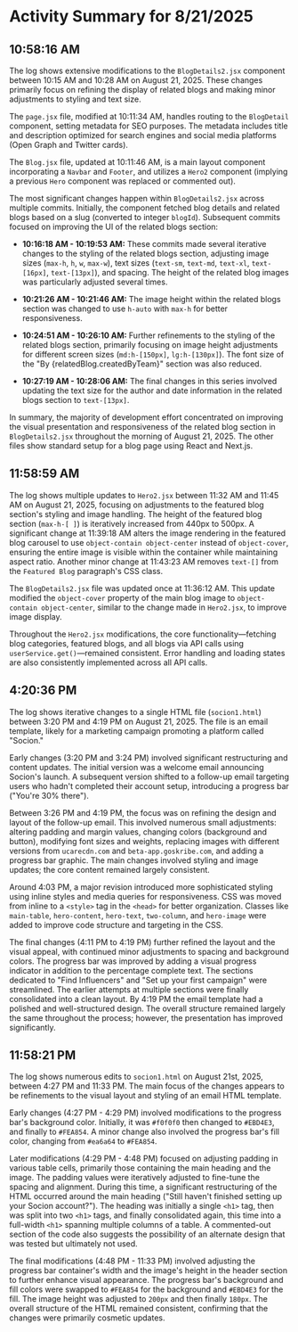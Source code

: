 # Activity Summary for 8/21/2025

## 10:58:16 AM
The log shows extensive modifications to the `BlogDetails2.jsx` component between 10:15 AM and 10:28 AM on August 21, 2025.  These changes primarily focus on refining the display of related blogs and making minor adjustments to styling and text size.

The `page.jsx` file, modified at 10:11:34 AM, handles routing to the `BlogDetail` component, setting metadata for SEO purposes.  The metadata includes title and description optimized for search engines and social media platforms (Open Graph and Twitter cards).

The `Blog.jsx` file, updated at 10:11:46 AM,  is a main layout component incorporating a `Navbar` and `Footer`, and utilizes a `Hero2` component (implying a previous `Hero` component was replaced or commented out).


The most significant changes happen within `BlogDetails2.jsx` across multiple commits.  Initially, the component fetched blog details and related blogs based on a slug (converted to integer `blogId`).  Subsequent commits focused on improving the UI of the related blogs section:

* **10:16:18 AM - 10:19:53 AM:**  These commits made several iterative changes to the styling of the related blogs section, adjusting image sizes (`max-h`, `h`, `w`, `max-w`),  text sizes (`text-sm`, `text-md`, `text-xl`, `text-[16px]`, `text-[13px]`),  and spacing.  The height of the related blog images was particularly adjusted several times.

* **10:21:26 AM - 10:21:46 AM:** The image height within the related blogs section was changed to use `h-auto` with `max-h` for better responsiveness.

* **10:24:51 AM - 10:26:10 AM:** Further refinements to the styling of the related blogs section, primarily focusing on image height adjustments for different screen sizes (`md:h-[150px]`, `lg:h-[130px]`).  The font size of the "By {relatedBlog.createdByTeam}" section was also reduced.

* **10:27:19 AM - 10:28:06 AM:** The final changes in this series involved updating the text size for the author and date information in the related blogs section to `text-[13px]`.

In summary, the majority of development effort concentrated on improving the visual presentation and responsiveness of the related blog section in `BlogDetails2.jsx` throughout the morning of August 21, 2025.  The other files show standard setup for a blog page using React and Next.js.


## 11:58:59 AM
The log shows multiple updates to `Hero2.jsx` between 11:32 AM and 11:45 AM on August 21, 2025, focusing on adjustments to the featured blog section's styling and image handling.  The height of the featured blog section (`max-h-[ ]`)  is iteratively increased from 440px to 500px.  A significant change at 11:39:18 AM  alters the image rendering in the featured blog carousel to use `object-contain object-center` instead of `object-cover`, ensuring the entire image is visible within the container while maintaining aspect ratio.  Another minor change at 11:43:23 AM removes `text-[]` from the `Featured Blog` paragraph's CSS class.

The `BlogDetails2.jsx` file was updated once at 11:36:12 AM. This update modified the `object-cover` property of the main blog image to `object-contain object-center`, similar to the change made in `Hero2.jsx`,  to improve image display.

Throughout the `Hero2.jsx` modifications, the core functionality—fetching blog categories, featured blogs, and all blogs via API calls using `userService.get()`—remained consistent.  Error handling and loading states are also consistently implemented across all API calls.


## 4:20:36 PM
The log shows iterative changes to a single HTML file (`socion1.html`) between 3:20 PM and 4:19 PM on August 21, 2025.  The file is an email template, likely for a marketing campaign promoting a platform called "Socion."

Early changes (3:20 PM and 3:24 PM) involved significant restructuring and content updates.  The initial version was a welcome email announcing Socion's launch.  A subsequent version shifted to a follow-up email targeting users who hadn't completed their account setup, introducing a progress bar ("You're 30% there").

Between 3:26 PM and 4:19 PM, the focus was on refining the design and layout of the follow-up email. This involved numerous small adjustments: altering padding and margin values, changing colors (background and button), modifying font sizes and weights, replacing images with different versions from `ucarecdn.com` and `beta-app.goskribe.com`, and adding a progress bar graphic. The main changes involved styling and image updates; the core content remained largely consistent.

Around 4:03 PM, a major revision introduced more sophisticated styling using inline styles and media queries for responsiveness.  CSS was moved from inline to a `<style>` tag in the `<head>` for better organization. Classes like `main-table`, `hero-content`, `hero-text`, `two-column`, and `hero-image` were added to improve code structure and targeting in the CSS.

The final changes (4:11 PM to 4:19 PM) further refined the layout and the visual appeal, with continued minor adjustments to spacing and background colors. The progress bar was improved by adding a visual progress indicator in addition to the percentage complete text.  The sections dedicated to "Find Influencers" and "Set up your first campaign" were streamlined.  The earlier attempts at multiple sections were finally consolidated into a clean layout.  By 4:19 PM the email template had a polished and well-structured design.  The overall structure remained largely the same throughout the process; however, the presentation has improved significantly.


## 11:58:21 PM
The log shows numerous edits to `socion1.html` on August 21st, 2025, between 4:27 PM and 11:33 PM.  The main focus of the changes appears to be refinements to the visual layout and styling of an email HTML template.

Early changes (4:27 PM - 4:29 PM) involved modifications to the progress bar's background color. Initially,  it was `#f0f0f0`  then changed to `#EBD4E3`, and finally to `#FEA854`.  A minor change also involved the progress bar's fill color, changing from `#ea6a64` to `#FEA854`.

Later modifications (4:29 PM - 4:48 PM) focused on adjusting padding in various table cells, primarily those containing the main heading and the image. The padding values were iteratively adjusted to fine-tune the spacing and alignment.  During this time, a significant restructuring of the HTML occurred around the main heading ("Still haven't finished setting up your Socion account?"). The heading was initially a single `<h1>` tag, then was split into two `<h1>` tags, and finally consolidated again, this time into a full-width `<h1>` spanning multiple columns of a table.  A commented-out section of the code also suggests the possibility of an alternate design that was tested but ultimately not used.


The final modifications (4:48 PM - 11:33 PM) involved adjusting the progress bar container's width and the image's height in the header section to further enhance visual appearance.  The progress bar's background and fill colors were swapped to `#FEA854` for the background and `#EBD4E3` for the fill. The image height was adjusted to `200px` and then finally `180px`.  The overall structure of the HTML remained consistent, confirming that the changes were primarily cosmetic updates.
